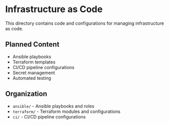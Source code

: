 # Infrastructure as Code

This directory contains code and configurations for managing infrastructure as code.

## Planned Content

- Ansible playbooks
- Terraform templates
- CI/CD pipeline configurations
- Secret management
- Automated testing

## Organization

- `ansible/` - Ansible playbooks and roles
- `terraform/` - Terraform modules and configurations
- `ci/` - CI/CD pipeline configurations 